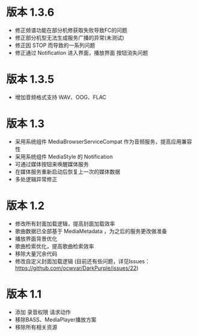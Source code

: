 # 版本 1.3.6
- 修正频谱功能在部分机修获取失败导致FC的问题
- 修正部分机型无法生成服务广播的异常(未测试)
- 修正因 STOP 而导致的一系列问题
- 修正通过 Notification 进入界面，播放界面 按钮消失问题
# 版本 1.3.5
- 增加音频格式支持 WAV、OOG、FLAC
# 版本 1.3
- 采用系统组件 MediaBrowserServiceCompat 作为音频服务，提高应用兼容性
- 采用系统组件 MediaStyle 的 Notification
- 可通过媒体按钮来唤醒媒体服务
- 在媒体服务重新启动后恢复上一次的媒体数据
- 多处逻辑异常修正
# 版本 1.2
- 修改所有封面加载逻辑，提高封面加载效率
- 歌曲数据已全部基于 MediaMetadata ，为之后的服务更改做准备
- 播放界面背景优化
- 歌曲检索优化，提高歌曲检索效率
- 移除大量冗余代码
- 修改自定义封面加载逻辑 (目前还有些问题，详见Issues：https://github.com/ocwvar/DarkPurple/issues/22)
# 版本 1.1
- 添加 录音权限 请求动作
- 移除BASS、MediaPlayer播放方案
- 移除所有相关资源
